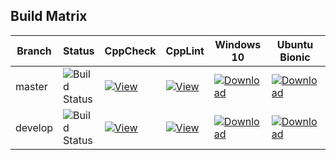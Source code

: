## Build Matrix

| Branch  | Status | CppCheck | CppLint | Windows 10 | Ubuntu Bionic | Ubuntu Xenial | openSuse Leap |
|---------|--------|----------|---------|------------|---------------|---------------|---------------|
| master  | ![Build Status](https://gitlab.com/galaxia-project/blockchain/xi/badges/master/build.svg)  | [![View](https://img.shields.io/badge/%20-CppCheck-orange.svg?logo=Google-Analytics)](https://gitlab.com/galaxia-project/blockchain/xi/-/jobs/artifacts/master/download?job=CppCheck) | [![View](https://img.shields.io/badge/%20-CppLint-orange.svg?logo=ESLint)](https://gitlab.com/galaxia-project/blockchain/xi/-/jobs/artifacts/master/download?job=CppLint) | [![Download](https://img.shields.io/badge/%20-download-blue.svg?logo=Windows)](https://gitlab.com/galaxia-project/blockchain/xi/-/jobs/artifacts/master/download?job=Windows%2010) | [![Download](https://img.shields.io/badge/%20-download-blue.svg?logo=Ubuntu)](https://gitlab.com/galaxia-project/blockchain/xi/-/jobs/artifacts/master/download?job=Ubuntu%20Bionic) | [![Download](https://img.shields.io/badge/%20-download-blue.svg?logo=Ubuntu)](https://gitlab.com/galaxia-project/blockchain/xi/-/jobs/artifacts/master/download?job=Ubuntu%20Xenial) | [![Download](https://img.shields.io/badge/%20-download-blue.svg?logo=Linux)](https://gitlab.com/galaxia-project/blockchain/xi/-/jobs/artifacts/master/download?job=openSuse%20Leap) |
| develop  | ![Build Status](https://gitlab.com/galaxia-project/blockchain/xi/badges/develop/build.svg)  | [![View](https://img.shields.io/badge/%20-CppCheck-orange.svg?logo=Google-Analytics)](https://gitlab.com/galaxia-project/blockchain/xi/-/jobs/artifacts/develop/download?job=CppCheck) | [![View](https://img.shields.io/badge/%20-CppLint-orange.svg?logo=ESLint)](https://gitlab.com/galaxia-project/blockchain/xi/-/jobs/artifacts/develop/download?job=CppLint) | [![Download](https://img.shields.io/badge/%20-download-blue.svg?logo=Windows)](https://gitlab.com/galaxia-project/blockchain/xi/-/jobs/artifacts/develop/download?job=Windows%2010) | [![Download](https://img.shields.io/badge/%20-download-blue.svg?logo=Ubuntu)](https://gitlab.com/galaxia-project/blockchain/xi/-/jobs/artifacts/develop/download?job=Ubuntu%20Bionic) | [![Download](https://img.shields.io/badge/%20-download-blue.svg?logo=Ubuntu)](https://gitlab.com/galaxia-project/blockchain/xi/-/jobs/artifacts/develop/download?job=Ubuntu%20Xenial) | [![Download](https://img.shields.io/badge/%20-download-blue.svg?logo=Linux)](https://gitlab.com/galaxia-project/blockchain/xi/-/jobs/artifacts/develop/download?job=openSuse%20Leap) |

